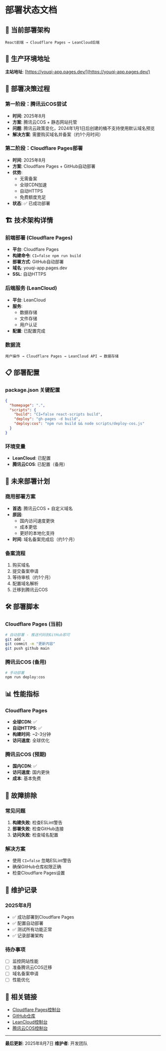 # 部署状态文档

## 🎯 当前部署架构

```
React前端 → Cloudflare Pages → LeanCloud后端
```

## 📍 生产环境地址

**主站地址**: [https://youqi-app.pages.dev/](https://youqi-app.pages.dev/)

## 🔄 部署决策过程

### 第一阶段：腾讯云COS尝试
- **时间**: 2025年8月
- **方案**: 腾讯云COS + 静态网站托管
- **问题**: 腾讯云政策变化，2024年1月1日后创建的桶不支持使用默认域名预览
- **解决方案**: 需要购买域名并备案（约1个月时间）

### 第二阶段：Cloudflare Pages部署
- **时间**: 2025年8月
- **方案**: Cloudflare Pages + GitHub自动部署
- **优势**: 
  - 无需备案
  - 全球CDN加速
  - 自动HTTPS
  - 免费额度充足
- **状态**: ✅ 已成功部署

## 🏗️ 技术架构详情

### 前端部署 (Cloudflare Pages)
- **平台**: Cloudflare Pages
- **构建命令**: `CI=false npm run build`
- **部署方式**: GitHub自动部署
- **域名**: youqi-app.pages.dev
- **SSL**: 自动HTTPS

### 后端服务 (LeanCloud)
- **平台**: LeanCloud
- **服务**: 
  - 数据存储
  - 文件存储
  - 用户认证
- **配置**: 已配置完成

### 数据流
```
用户操作 → Cloudflare Pages → LeanCloud API → 数据存储
```

## 📋 部署配置

### package.json 关键配置
```json
{
  "homepage": ".",
  "scripts": {
    "build": "CI=false react-scripts build",
    "deploy": "gh-pages -d build",
    "deploy:cos": "npm run build && node scripts/deploy-cos.js"
  }
}
```

### 环境变量
- **LeanCloud**: 已配置
- **腾讯云COS**: 已配置（备用）

## 🔮 未来部署计划

### 商用部署方案
- **首选**: 腾讯云COS + 自定义域名
- **原因**: 
  - 国内访问速度更快
  - 成本更低
  - 更好的本地化支持
- **时间**: 域名备案完成后（约1个月）

### 备案流程
1. 购买域名
2. 提交备案申请
3. 等待审核（约1个月）
4. 配置域名解析
5. 迁移到腾讯云COS

## 🛠️ 部署脚本

### Cloudflare Pages (当前)
```bash
# 自动部署 - 推送代码到GitHub即可
git add .
git commit -m "更新内容"
git push github main
```

### 腾讯云COS (备用)
```bash
# 手动部署
npm run deploy:cos
```

## 📊 性能指标

### Cloudflare Pages
- **全球CDN**: ✅
- **自动HTTPS**: ✅
- **构建时间**: ~2-3分钟
- **访问速度**: 全球优化

### 腾讯云COS (预期)
- **国内CDN**: ✅
- **访问速度**: 国内更快
- **成本**: 基本免费

## 🔧 故障排除

### 常见问题
1. **构建失败**: 检查ESLint警告
2. **部署失败**: 检查GitHub连接
3. **访问失败**: 检查域名配置

### 解决方案
- 使用 `CI=false` 忽略ESLint警告
- 确保GitHub仓库权限正确
- 检查Cloudflare Pages设置

## 📝 维护记录

### 2025年8月
- ✅ 成功部署到Cloudflare Pages
- ✅ 配置自动部署
- ✅ 测试所有功能正常
- ✅ 记录部署架构

### 待办事项
- [ ] 监控网站性能
- [ ] 准备腾讯云COS迁移
- [ ] 域名备案申请
- [ ] 性能优化

## 🔗 相关链接

- [Cloudflare Pages控制台](https://dash.cloudflare.com/)
- [GitHub仓库](https://github.com/michelleric0118-cmd/youqi-app)
- [LeanCloud控制台](https://console.leancloud.cn/)
- [腾讯云COS控制台](https://console.cloud.tencent.com/cos)

---

**最后更新**: 2025年8月7日
**维护者**: 开发团队 
